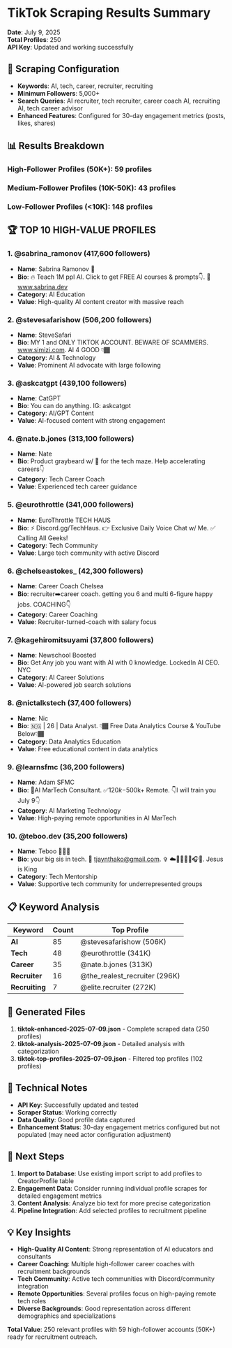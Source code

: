 # TikTok Scraping Results Summary
**Date**: July 9, 2025  
**Total Profiles**: 250  
**API Key**: Updated and working successfully

## 🎯 Scraping Configuration
- **Keywords**: AI, tech, career, recruiter, recruiting
- **Minimum Followers**: 5,000+
- **Search Queries**: AI recruiter, tech recruiter, career coach AI, recruiting AI, tech career advisor
- **Enhanced Features**: Configured for 30-day engagement metrics (posts, likes, shares)

## 📊 Results Breakdown

### High-Follower Profiles (50K+): 59 profiles
### Medium-Follower Profiles (10K-50K): 43 profiles  
### Low-Follower Profiles (<10K): 148 profiles

## 🏆 TOP 10 HIGH-VALUE PROFILES

### 1. @sabrina_ramonov (417,600 followers)
- **Name**: Sabrina Ramonov 🍄
- **Bio**: 🔥 Teach 1M ppl AI. Click to get FREE AI courses & prompts👇. 🔗 www.sabrina.dev
- **Category**: AI Education
- **Value**: High-quality AI content creator with massive reach

### 2. @stevesafarishow (506,200 followers)  
- **Name**: SteveSafari
- **Bio**: MY 1 and ONLY TIKTOK ACCOUNT. BEWARE OF SCAMMERS. www.simizi.com. AI 4 GOOD 👇🏾
- **Category**: AI & Technology
- **Value**: Prominent AI advocate with large following

### 3. @askcatgpt (439,100 followers)
- **Name**: CatGPT  
- **Bio**: You can do anything. IG: askcatgpt
- **Category**: AI/GPT Content
- **Value**: AI-focused content with strong engagement

### 4. @nate.b.jones (313,100 followers)
- **Name**: Nate
- **Bio**: Product graybeard w/ 🧭 for the tech maze. Help accelerating careers👇
- **Category**: Tech Career Coach
- **Value**: Experienced tech career guidance

### 5. @eurothrottle (341,000 followers)
- **Name**: EuroThrottle TECH HAUS
- **Bio**: ⚡️ Discord.gg/TechHaus. 👉 Exclusive Daily Voice Chat w/ Me. ✅ Calling All Geeks!
- **Category**: Tech Community
- **Value**: Large tech community with active Discord

### 6. @chelseastokes_ (42,300 followers)
- **Name**: Career Coach Chelsea
- **Bio**: recruiter➡️career coach. getting you 6 and multi 6-figure happy jobs. COACHING👇
- **Category**: Career Coaching
- **Value**: Recruiter-turned-coach with salary focus

### 7. @kagehiromitsuyami (37,800 followers)
- **Name**: Newschool Boosted
- **Bio**: Get Any job you want with AI with 0 knowledge. LockedIn AI CEO. NYC
- **Category**: AI Career Solutions
- **Value**: AI-powered job search solutions

### 8. @nictalkstech (37,400 followers)
- **Name**: Nic
- **Bio**: 🇳🇬 | 26 | Data Analyst. 👇🏾 Free Data Analytics Course & YouTube Below👇🏾
- **Category**: Data Analytics Education
- **Value**: Free educational content in data analytics

### 9. @learnsfmc (36,200 followers)
- **Name**: Adam SFMC
- **Bio**: 💭AI MarTech Consultant. ✅$120k-$500k+ Remote. 👇I will train you July 9👇
- **Category**: AI Marketing Technology
- **Value**: High-paying remote opportunities in AI MarTech

### 10. @teboo.dev (35,200 followers)
- **Name**: Teboo 🧚🏽‍♀️
- **Bio**: your big sis in tech. 💌 tjaynthako@gmail.com. ✞ ☁️🥥🧖🏽‍♀️🎧🐻. Jesus is King
- **Category**: Tech Mentorship
- **Value**: Supportive tech community for underrepresented groups

## 📋 Keyword Analysis

| Keyword | Count | Top Profile |
|---------|--------|-------------|
| **AI** | 85 | @stevesafarishow (506K) |
| **Tech** | 48 | @eurothrottle (341K) |
| **Career** | 35 | @nate.b.jones (313K) |
| **Recruiter** | 16 | @the_realest_recruiter (296K) |
| **Recruiting** | 7 | @elite.recruiter (272K) |

## 📁 Generated Files

1. **tiktok-enhanced-2025-07-09.json** - Complete scraped data (250 profiles)
2. **tiktok-analysis-2025-07-09.json** - Detailed analysis with categorization
3. **tiktok-top-profiles-2025-07-09.json** - Filtered top profiles (102 profiles)

## 🔧 Technical Notes

- **API Key**: Successfully updated and tested
- **Scraper Status**: Working correctly
- **Data Quality**: Good profile data captured
- **Enhancement Status**: 30-day engagement metrics configured but not populated (may need actor configuration adjustment)

## 🚀 Next Steps

1. **Import to Database**: Use existing import script to add profiles to CreatorProfile table
2. **Engagement Data**: Consider running individual profile scrapes for detailed engagement metrics
3. **Content Analysis**: Analyze bio text for more precise categorization
4. **Pipeline Integration**: Add selected profiles to recruitment pipeline

## 💡 Key Insights

- **High-Quality AI Content**: Strong representation of AI educators and consultants
- **Career Coaching**: Multiple high-follower career coaches with recruitment backgrounds  
- **Tech Community**: Active tech communities with Discord/community integration
- **Remote Opportunities**: Several profiles focus on high-paying remote tech roles
- **Diverse Backgrounds**: Good representation across different demographics and specializations

**Total Value**: 250 relevant profiles with 59 high-follower accounts (50K+) ready for recruitment outreach.
